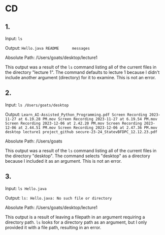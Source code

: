 # CD

## 1. 
Input: 
`ls`

Output:
`Hello.java	README		messages`

Absolute Path: /Users/goats/desktop/lecture1

This output was a result of the `ls` command listing all of the current files in the directory "lecture 1". The command defaults to lecture 1 because I didn't include another argument (directory) for it to examine. This is not an error.

## 2. 

Input: 
`ls /Users/goats/desktop`

Output:
`Learn_AI-Assisted_Python_Programming.pdf
Screen Recording 2023-11-27 at 6.19.28 PM.mov
Screen Recording 2023-11-27 at 6.19.54 PM.mov
Screen Recording 2023-12-06 at 2.42.20 PM.mov
Screen Recording 2023-12-06 at 2.44.51 PM.mov
Screen Recording 2023-12-06 at 2.47.36 PM.mov
desktop
lecture1
project_github
secure-23-24_StatevBFDPC_12.12.23.pdf`

Absolute Path: /Users/goats

This output was a result of the `ls` command listing all of the current files in the directory "desktop". The command selects "desktop" as a directory because I included it as an argument. This is not an error.

## 3. 

Input: 
`ls Hello.java`

Output:
`ls: Hello.java: No such file or directory`

Absolute Path: /Users/goats/desktop/lecture1

This output is a result of leaving a filepath in an argument requiring a directory path. `ls` looks for a directory path as an argument, but I only provided it with a file path, resulting in an error.

